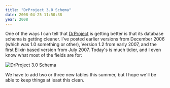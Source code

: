 ```yaml
---
title: "DrProject 3.0 Schema"
date: 2008-04-25 11:50:38
year: 2008
---
```

One of the ways I can tell that <a href="http://www.drproject.org">DrProject</a> is getting better is that its database schema is getting cleaner.  I've posted earlier versions from December 2006 (which was 1.0 something or other), Version 1.2 from early 2007, and the first Elixir-based version from July 2007. Today's is much tidier, and I even know what most of the fields are for:

<img src="{{site.github.url}}/files/2008/04/drp_30_schema.jpg" alt="DrProject 3.0 Schema" />

We have to add two or three new tables this summer, but I hope we'll be able to keep things at least this clean.
